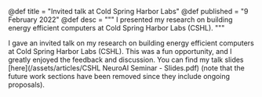 @def title = "Invited talk at Cold Spring Harbor Labs"
@def published = "9 February 2022"
@def desc = """
    I presented my research on building energy efficient computers at Cold Spring Harbor Labs (CSHL).
    """

I gave an invited talk on my research on building energy efficient computers at Cold Spring Harbor Labs (CSHL). This was a fun opportunity, and I greatly enjoyed the feedback and discussion. You can find my talk slides [here](/assets/articles/CSHL NeuroAI Seminar - Slides.pdf) (note that the future work sections have been removed since they include ongoing proposals).
